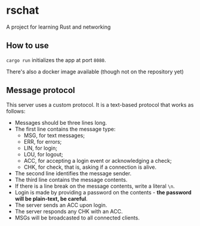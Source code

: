 # rschat

A project for learning Rust and networking

## How to use

`cargo run` initializes the app at port `8080`.

There's also a docker image available (though not on the repository yet)


## Message protocol

This server uses a custom protocol.
It is a text-based protocol that works as follows:
 - Messages should be three lines long.
 - The first line contains the message type:
   - MSG, for text messages;
   - ERR, for errors;
   - LIN, for login;
   - LOU, for logout;
   - ACC, for accepting a login event or acknowledging a check;
   - CHK, for check, that is, asking if a connection is alive.
 - The second line identifies the message sender.
 - The third line contains the message contents.
 - If there is a line break on the message contents, write a literal `\n`.
 - Login is made by providing a password on the contents - **the password will be plain-text, be careful**.
 - The server sends an ACC upon login.
 - The server responds any CHK with an ACC.
 - MSGs will be broadcasted to all connected clients.
